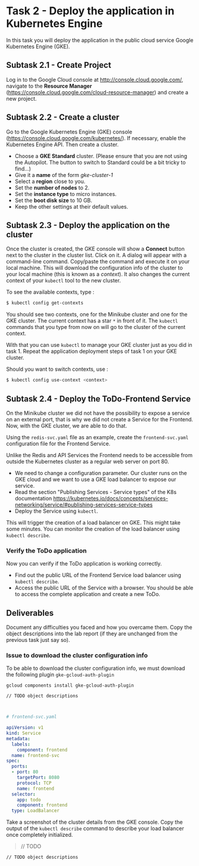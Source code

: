 # Task 2 - Deploy the application in Kubernetes Engine

In this task you will deploy the application in the public cloud service Google Kubernetes Engine (GKE).

## Subtask 2.1 - Create Project

Log in to the Google Cloud console at <http://console.cloud.google.com/>, navigate to the __Resource Manager__ (<https://console.cloud.google.com/cloud-resource-manager>) and create a new project. 

## Subtask 2.2 - Create a cluster

Go to the Google Kubernetes Engine (GKE) console (<https://console.cloud.google.com/kubernetes/>). If necessary, enable the Kubernetes Engine API. Then create a cluster. 

* Choose a __GKE Standard__ cluster. (Please ensure that you are not using the Autopilot. The button to switch to Standard could be a bit tricky to find...)
* Give it a __name__ of the form _gke-cluster-1_
* Select a __region__ close to you.
* Set the __number of nodes__ to 2. 
* Set the __instance type__ to micro instances.
* Set the __boot disk size__ to 10 GB.
* Keep the other settings at their default values.

## Subtask 2.3 - Deploy the application on the cluster

Once the cluster is created, the GKE console will show a __Connect__ button next to the cluster in the cluster list. Click on it. A dialog will appear with a command-line command. Copy/paste the command and execute it on your local machine. This will download the configuration info of the cluster to your local machine (this is known as a _context_). It also changes the current context of your `kubectl` tool to the new cluster.

To see the available contexts, type :

```sh
$ kubectl config get-contexts
```

You should see two contexts, one for the Minikube cluster and one for the GKE cluster. The current context has a star `*` in front of it. The `kubectl` commands that you type from now on will go to the cluster of the current context.

With that you can use `kubectl` to manage your GKE cluster just as you did in task 1. Repeat the application deployment steps of task 1 on your GKE cluster.

Should you want to switch contexts, use :

```sh
$ kubectl config use-context <context>
```

## Subtask 2.4 - Deploy the ToDo-Frontend Service

On the Minikube cluster we did not have the possibility to expose a service on an external port, that is why we did not create a Service for the Frontend. Now, with the GKE cluster, we are able to do that.

Using the `redis-svc.yaml` file as an example, create the `frontend-svc.yaml` configuration file for the Frontend Service.

Unlike the Redis and API Services the Frontend needs to be accessible from outside the Kubernetes cluster as a regular web server on port 80.

  * We need to change a configuration parameter. Our cluster runs on the GKE cloud and we want to use a GKE load balancer to expose our service.
  * Read the section "Publishing Services - Service types" of the K8s documentation 
    <https://kubernetes.io/docs/concepts/services-networking/service/#publishing-services-service-types>
  * Deploy the Service using `kubectl`.

This will trigger the creation of a load balancer on GKE. This might take some minutes. You can monitor the creation of the load balancer using `kubectl describe`.

### Verify the ToDo application

Now you can verify if the ToDo application is working correctly.

  * Find out the public URL of the Frontend Service load balancer using `kubectl describe`.
  * Access the public URL of the Service with a browser. You should be able to access the complete application and create a new ToDo.


## Deliverables

Document any difficulties you faced and how you overcame them. Copy the object descriptions into the lab report (if they are unchanged from the previous task just say so).

### Issue to download the cluster configuration info
To be able to download the cluster configuration info, we must download the following plugin `gke-gcloud-auth-plugin`
```
gcloud components install gke-gcloud-auth-plugin
``` 

```````
// TODO object descriptions


```````

```yaml

# frontend-svc.yaml

apiVersion: v1
kind: Service
metadata:
  labels:
    component: frontend
  name: frontend-svc
spec:
  ports:
  - port: 80
    targetPort: 8080
    protocol: TCP
    name: frontend
  selector:
    app: todo
    component: frontend
  type: LoadBalancer
```

Take a screenshot of the cluster details from the GKE console. Copy the output of the `kubectl describe` command to describe your load balancer once completely initialized.

> // TODO

```````
// TODO object descriptions
```````
